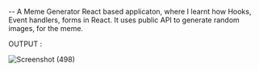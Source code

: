 -- A Meme Generator React based applicaton, where I learnt how Hooks, Event handlers, forms in React. It uses public API to generate random images, for the meme.

 OUTPUT : 
 
![Screenshot (498)](https://github.com/user-attachments/assets/cfd1ce5b-a0b4-451d-ba87-c25f1b012f18)
